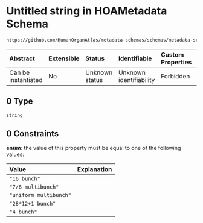 # Untitled string in HOAMetadata Schema

```txt
https://github.com/HumanOrganAtlas/metadata-schemas/schemas/metadata-schemas.json#/$defs/ScanMetadata/properties/filling_mode/anyOf/0
```



| Abstract            | Extensible | Status         | Identifiable            | Custom Properties | Additional Properties | Access Restrictions | Defined In                                                                   |
| :------------------ | :--------- | :------------- | :---------------------- | :---------------- | :-------------------- | :------------------ | :--------------------------------------------------------------------------- |
| Can be instantiated | No         | Unknown status | Unknown identifiability | Forbidden         | Allowed               | none                | [metadata-schema.json\*](../out/metadata-schema.json "open original schema") |

## 0 Type

`string`

## 0 Constraints

**enum**: the value of this property must be equal to one of the following values:

| Value                  | Explanation |
| :--------------------- | :---------- |
| `"16 bunch"`           |             |
| `"7/8 multibunch"`     |             |
| `"uniform multibunch"` |             |
| `"28*12+1 bunch"`      |             |
| `"4 bunch"`            |             |
